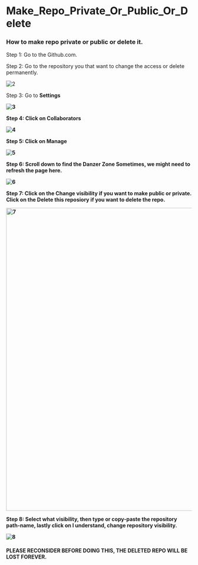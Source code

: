# Make_Repo_Private_Or_Public_Or_Delete
### How to make repo private or public or delete it.

Step 1: 
Go to the Github.com.

Step 2:
Go to the repository you that want to change the access or delete permanently.

![2](https://user-images.githubusercontent.com/30682516/195386101-7ebdcfa3-c973-4683-8313-825860d601fe.png)

Step 3:
Go to <b>Settings<b> 

![3](https://user-images.githubusercontent.com/30682516/195387312-b9ae0a62-81a1-4607-9cdb-7e3a6c024ae2.png)

Step 4:
Click on <b>Collaborators<b>

![4](https://user-images.githubusercontent.com/30682516/195387419-6fd708df-3b73-43d1-acfc-3b9aa5289131.png)

Step 5:
Click on <b>Manage<b>

![5](https://user-images.githubusercontent.com/30682516/195387529-d247fc6c-5dc1-4b58-b3f1-bb3d9aedaed0.png)

Step 6:
Scroll down to find the <b> Danzer Zone</b> 
Sometimes, we might need to refresh the page here.

![6](https://user-images.githubusercontent.com/30682516/195387568-b1e25498-636b-40e1-8623-01afdda3bd39.png)

Step 7:
Click on the <b> Change visibility </b> if you want to make public or private.
Click on the <b> Delete this reposiory </b> if you want to delete the repo.

<img width="819" alt="7" src="https://user-images.githubusercontent.com/30682516/195388376-76ca7567-55c8-4dc6-a31d-a4807e80c905.png">

Step 8:
Select what visibility, then type or copy-paste the repository path-name, lastly click on <b>I understand, change repository visibility.

![8](https://user-images.githubusercontent.com/30682516/195387940-ef0732d7-9b5d-4e77-8d75-a686c201e94b.png)

#### PLEASE RECONSIDER BEFORE DOING THIS, THE DELETED REPO WILL BE LOST FOREVER.



